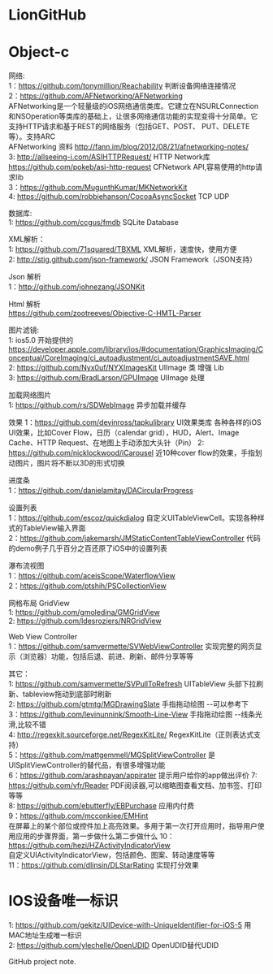 LionGitHub
==========

Object-c
==========
网络:       
1：https://github.com/tonymillion/Reachability     判断设备网络连接情况    
2：https://github.com/AFNetworking/AFNetworking    
    AFNetworking是一个轻量级的iOS网络通信类库。它建立在NSURLConnection和NSOperation等类库的基础上，让很多网络通信功能的实现变得十分简单。它支持HTTP请求和基于REST的网络服务（包括GET、POST、 PUT、DELETE等）。支持ARC      
    AFNetworking 资料 http://fann.im/blog/2012/08/21/afnetworking-notes/        
3: http://allseeing-i.com/ASIHTTPRequest/ HTTP Network库   
   https://github.com/pokeb/asi-http-request CFNetwork API,容易使用的http请求lib    
3：https://github.com/MugunthKumar/MKNetworkKit    
4: https://github.com/robbiehanson/CocoaAsyncSocket  TCP UDP

数据库:           
1: https://github.com/ccgus/fmdb      SQLite Database  

XML解析：        
1: https://github.com/71squared/TBXML  XML解析，速度快，使用方便     
2: http://stig.github.com/json-framework/ JSON Framework（JSON支持）   

Json 解析      
1：http://github.com/johnezang/JSONKit    
        
Html 解析       
https://github.com/zootreeves/Objective-C-HMTL-Parser       

图片滤镜:      
1: ios5.0 开始提供的 https://developer.apple.com/library/ios/#documentation/GraphicsImaging/Conceptual/CoreImaging/ci_autoadjustment/ci_autoadjustmentSAVE.html    
2: https://github.com/Nyx0uf/NYXImagesKit       UIImage 类 增强 Lib     
3: https://github.com/BradLarson/GPUImage      UIImage 处理    

加载网络图片      
1: https://github.com/rs/SDWebImage    异步加载并缓存    

效果 
1：https://github.com/devinross/tapkulibrary    UI效果类库
   各种各样的iOS UI效果，比如Cover Flow，日历（calendar grid），HUD，Alert、Image Cache、HTTP Request、在地图上手动添加大头针（Pin）
2: https://github.com/nicklockwood/iCarousel     近10种cover flow的效果，手指划动图片，图片将不断以3D的形式切换    

进度条      
1：https://github.com/danielamitay/DACircularProgress    

设置列表    
1：https://github.com/escoz/quickdialog      自定义UITableViewCell。实现各种样式的TableView输入界面      
2：https://github.com/jakemarsh/JMStaticContentTableViewController      代码的demo例子几乎百分之百还原了iOS中的设置列表    

瀑布流视图     
1：https://github.com/aceisScope/WaterflowView     
2：https://github.com/ptshih/PSCollectionView      

网格布局 GridView    
1: https://github.com/gmoledina/GMGridView    
2: https://github.com/ldesroziers/NRGridView    


Web View Controller     
1：https://github.com/samvermette/SVWebViewController    实现完整的网页显示（浏览器）功能，包括后退、前进、刷新、邮件分享等等

其它：            
1: https://github.com/samvermette/SVPullToRefresh UITableView 头部下拉刷新、tableview拖动到底部时刷新    
2: https://github.com/gtmtg/MGDrawingSlate          手指拖动绘图 --可以参考下    
3：https://github.com/levinunnink/Smooth-Line-View  手指拖动绘图 --线条光滑,比较不错        
4: http://regexkit.sourceforge.net/RegexKitLite/  RegexKitLite（正则表达式支持）  
5：https://github.com/mattgemmell/MGSplitViewController  是UISplitViewController的替代品，有很多增强功能      
6：https://github.com/arashpayan/appirater 提示用户给你的app做出评价
7: https://github.com/vfr/Reader     PDF阅读器,可以缩略图查看文档、加书签、打印等等    
8: https://github.com/ebutterfly/EBPurchase     应用内付费     
9：https://github.com/mcconkiee/EMHint    
在屏幕上的某个部位或控件加上高亮效果。多用于第一次打开应用时，指导用户使用应用的步骤界面，第一步做什么第二步做什么
10：https://github.com/hezi/HZActivityIndicatorView      
自定义UIActivityIndicatorView，包括颜色、图案、转动速度等等    
11：https://github.com/dlinsin/DLStarRating   实现打分效果     

 

IOS设备唯一标识
==========
1: https://github.com/gekitz/UIDevice-with-UniqueIdentifier-for-iOS-5   用MAC地址生成唯一标识         
2: https://github.com/ylechelle/OpenUDID   OpenUDID替代UDID     
   

GitHub project note.
